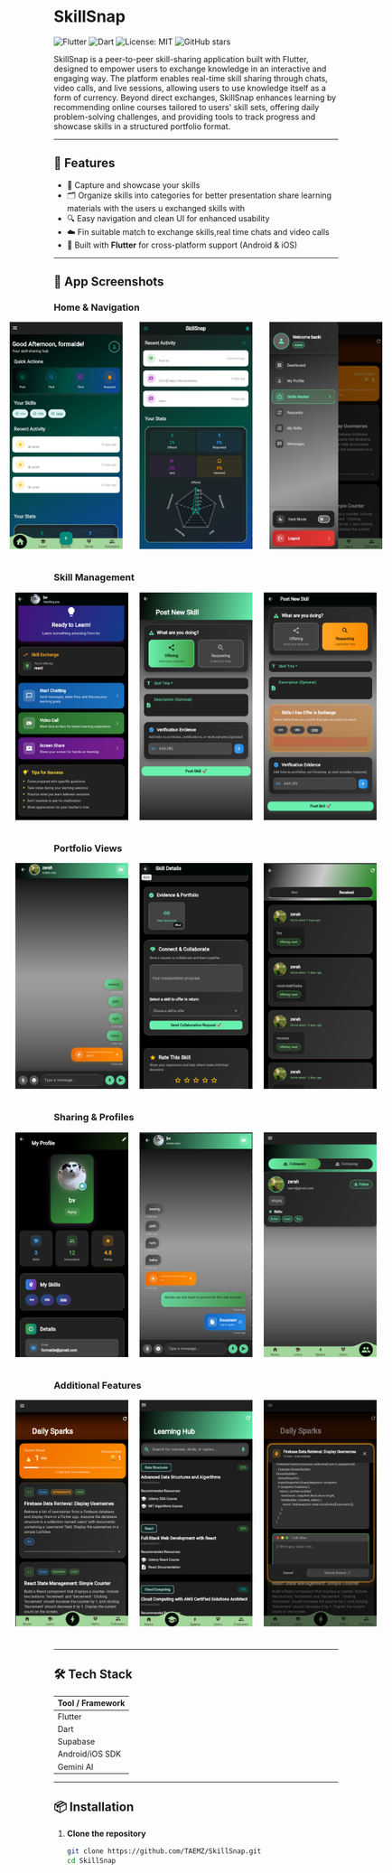 # SkillSnap

![Flutter](https://img.shields.io/badge/Flutter-3.x-blue?logo=flutter)
![Dart](https://img.shields.io/badge/Dart-2.x-blue?logo=dart)
![License: MIT](https://img.shields.io/badge/License-MIT-green.svg)
![GitHub stars](https://img.shields.io/github/stars/TAEMZ/SkillSnap?style=social)

SkillSnap is a peer-to-peer skill-sharing application built with Flutter, designed to empower users to exchange knowledge in an interactive and engaging way. The platform enables real-time skill sharing through chats, video calls, and live sessions, allowing users to use knowledge itself as a form of currency. Beyond direct exchanges, SkillSnap enhances learning by recommending online courses tailored to users' skill sets, offering daily problem-solving challenges, and providing tools to track progress and showcase skills in a structured portfolio format.

---

## 🚀 Features

- 📸 Capture and showcase your skills  
- 🗂️ Organize skills into categories for better presentation share learning materials with the users u exchanged skills with 
- 🔍 Easy navigation and clean UI for enhanced usability  
- ☁️ Fin suitable match to exchange skills,real time chats and video calls  
- 📱 Built with **Flutter** for cross-platform support (Android & iOS)

---

## 📸 App Screenshots

### Home & Navigation


<div align="center" style="display: flex; justify-content: center; gap: 30px; margin-bottom: 40px;">
  
  <img src="assets/img15.png" width="200" alt="Home Screen">
  <img src="assets/img3.png" width="200" alt="Navigation Drawer">
  <img src="assets/img11.png" width="200" alt="Categories">
</div>

### Skill Management
<div align="center" style="display: flex; justify-content: center; gap: 20px; margin-bottom: 40px;">
  <img src="assets/img1.png" width="200" alt="dashboard">
  <img src="assets/img7.png" width="200" alt="Skill Details">
  <img src="assets/img6.png" width="200" alt="Edit Skill">
</div>

### Portfolio Views
<div align="center" style="display: flex; justify-content: center; gap: 20px; margin-bottom: 40px;">
  <img src="assets/img5.png" width="200" alt="Grid View">
  <img src="assets/img8.png" width="200" alt="List View">
  <img src="assets/img9.png" width="200" alt="Category Filter">
</div>

### Sharing & Profiles
<div align="center" style="display: flex; justify-content: center; gap: 20px; margin-bottom: 40px;">
  <img src="assets/img10.png" width="200" alt="Share Skills">
  <img src="assets/img2.png" width="200" alt="User Profile">
  <img src="assets/img4.png" width="200" alt="Settings">
</div>

### Additional Features
<div align="center" style="display: flex; justify-content: center; gap: 20px; margin-bottom: 40px;">
  <img src="assets/img13.png" width="200" alt="Search Functionality">
  <img src="assets/img14.png" width="200" alt="Dark Mode">
  <img src="assets/img12.png" width="200" alt="Skill Analytics">
</div>

---

## 🛠️ Tech Stack

| Tool / Framework | 
|------------------|
| Flutter          | 
| Dart             | 
| Supabase         |
| Android/iOS SDK  |
| Gemini AI        |

---

## 📦 Installation

1. **Clone the repository**
   ```bash
   git clone https://github.com/TAEMZ/SkillSnap.git
   cd SkillSnap
